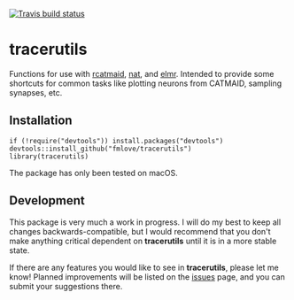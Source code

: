 [![Travis build status](https://travis-ci.org/fmlove/tracerutils.svg?branch=master)](https://travis-ci.org/fmlove/tracerutils)

# tracerutils
Functions for use with [rcatmaid](https://github.com/jefferis/rcatmaid), [nat](https://github.com/jefferis/nat), and [elmr](https://github.com/jefferis/elmr).  Intended to provide some shortcuts for common tasks like plotting neurons from CATMAID, sampling synapses, etc.

## Installation
    if (!require("devtools")) install.packages("devtools")
    devtools::install_github("fmlove/tracerutils")
    library(tracerutils)

The package has only been tested on macOS.

## Development
This package is very much a work in progress.  I will do my best to keep all changes backwards-compatible, but I would recommend that you don't make anything critical dependent on **tracerutils** until it is in a more stable state.

If there are any features you would like to see in **tracerutils**, please let me know!  Planned improvements will be listed on the [issues](https://github.com/fmlove/tracerutils/issues) page, and you can submit your suggestions there.
